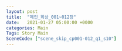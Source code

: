 ```yaml
---
layout: post
title:  "메인_회상_001~012장"
date:   2021-01-27 05:00:00 +0000
categories: Main
Tags: Story Main
SceneCode: ["scene_skip_cp001-012_q1_s10"]
---
```

